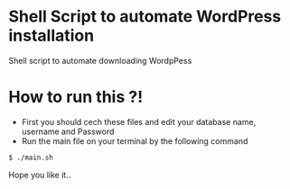# Shell Script to automate WordPress installation
Shell script to automate downloading WordpPess

# How to run this ?!

  - First you should cech these files and edit your database name, username and Password
  - Run the main file on your terminal by the following command 
  ```sh
$ ./main.sh
```

Hope you like it.. 
